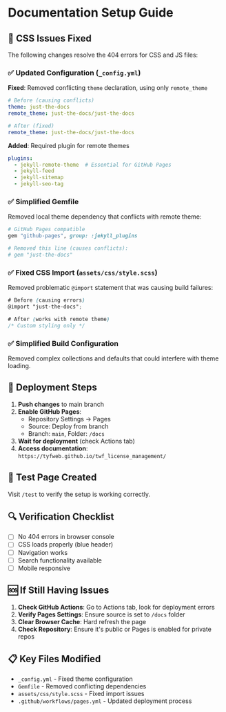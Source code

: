 # Documentation Setup Guide

## 🔧 CSS Issues Fixed

The following changes resolve the 404 errors for CSS and JS files:

### ✅ **Updated Configuration (`_config.yml`)**

**Fixed**: Removed conflicting `theme` declaration, using only `remote_theme`
```yaml
# Before (causing conflicts)
theme: just-the-docs
remote_theme: just-the-docs/just-the-docs

# After (fixed)
remote_theme: just-the-docs/just-the-docs
```

**Added**: Required plugin for remote themes
```yaml
plugins:
  - jekyll-remote-theme  # Essential for GitHub Pages
  - jekyll-feed
  - jekyll-sitemap
  - jekyll-seo-tag
```

### ✅ **Simplified Gemfile**

Removed local theme dependency that conflicts with remote theme:
```ruby
# GitHub Pages compatible
gem "github-pages", group: :jekyll_plugins

# Removed this line (causes conflicts):
# gem "just-the-docs"
```

### ✅ **Fixed CSS Import (`assets/css/style.scss`)**

Removed problematic `@import` statement that was causing build failures:
```scss
# Before (causing errors)
@import "just-the-docs";

# After (works with remote theme)
/* Custom styling only */
```

### ✅ **Simplified Build Configuration**

Removed complex collections and defaults that could interfere with theme loading.

## 🚀 **Deployment Steps**

1. **Push changes** to main branch
2. **Enable GitHub Pages**:
   - Repository Settings → Pages  
   - Source: Deploy from branch
   - Branch: `main`, Folder: `/docs`
3. **Wait for deployment** (check Actions tab)
4. **Access documentation**: `https://tyfweb.github.io/twf_license_management/`

## 🧪 **Test Page Created**

Visit `/test` to verify the setup is working correctly.

## 🔍 **Verification Checklist**

- [ ] No 404 errors in browser console
- [ ] CSS loads properly (blue header)
- [ ] Navigation works
- [ ] Search functionality available
- [ ] Mobile responsive

## 🆘 **If Still Having Issues**

1. **Check GitHub Actions**: Go to Actions tab, look for deployment errors
2. **Verify Pages Settings**: Ensure source is set to `/docs` folder
3. **Clear Browser Cache**: Hard refresh the page
4. **Check Repository**: Ensure it's public or Pages is enabled for private repos

## 📋 **Key Files Modified**

- `_config.yml` - Fixed theme configuration
- `Gemfile` - Removed conflicting dependencies  
- `assets/css/style.scss` - Fixed import issues
- `.github/workflows/pages.yml` - Updated deployment process
